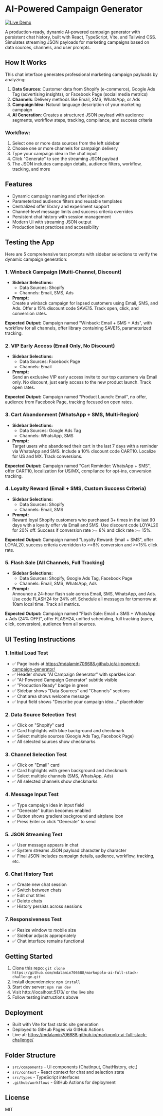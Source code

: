 # AI-Powered Campaign Generator

[![Live Demo](https://img.shields.io/badge/Live%20Demo-Visit%20Site-blue?style=for-the-badge&logo=github)](https://mdalamin706688.github.io/markopolo-ai-full-stack-challenge/)

A production-ready, dynamic AI-powered campaign generator with persistent chat history, built with React, TypeScript, Vite, and Tailwind CSS. Simulates streaming JSON payloads for marketing campaigns based on data sources, channels, and user prompts.

## How It Works

This chat interface generates professional marketing campaign payloads by analyzing:

1. **Data Sources**: Customer data from Shopify (e-commerce), Google Ads Tag (advertising insights), or Facebook Page (social media metrics)
2. **Channels**: Delivery methods like Email, SMS, WhatsApp, or Ads
3. **Campaign Idea**: Natural language description of your marketing campaign
4. **AI Generation**: Creates a structured JSON payload with audience segments, workflow steps, tracking, compliance, and success criteria

### Workflow:
1. Select one or more data sources from the left sidebar
2. Choose one or more channels for campaign delivery
3. Type your campaign idea in the chat input
4. Click "Generate" to see the streaming JSON payload
5. The JSON includes campaign details, audience filters, workflow, tracking, and more

## Features
- Dynamic campaign naming and offer injection
- Parameterized audience filters and reusable templates
- Centralized offer library and experiment support
- Channel-level message limits and success criteria overrides
- Persistent chat history with session management
- Modern UI with streaming JSON output
- Production best practices and accessibility

## Testing the App

Here are 5 comprehensive test prompts with sidebar selections to verify the dynamic campaign generation:

### 1. Winback Campaign (Multi-Channel, Discount)
- **Sidebar Selections:**
  - Data Sources: Shopify
  - Channels: Email, SMS, Ads
- **Prompt:**  
  Create a winback campaign for lapsed customers using Email, SMS, and Ads. Offer a 15% discount code SAVE15. Track open, click, and conversion rates.

**Expected Output:** Campaign named "Winback: Email + SMS + Ads", with workflow for all channels, offer library containing SAVE15, parameterized tracking.

### 2. VIP Early Access (Email Only, No Discount)
- **Sidebar Selections:**
  - Data Sources: Facebook Page
  - Channels: Email
- **Prompt:**  
  Send an exclusive VIP early access invite to our top customers via Email only. No discount, just early access to the new product launch. Track open rates.

**Expected Output:** Campaign named "Product Launch: Email", no offer, audience from Facebook Page, tracking focused on open rates.

### 3. Cart Abandonment (WhatsApp + SMS, Multi-Region)
- **Sidebar Selections:**
  - Data Sources: Google Ads Tag
  - Channels: WhatsApp, SMS
- **Prompt:**  
  Target users who abandoned their cart in the last 7 days with a reminder via WhatsApp and SMS. Include a 10% discount code CART10. Localize for US and MX. Track conversions.

**Expected Output:** Campaign named "Cart Reminder: WhatsApp + SMS", offer CART10, localization for US/MX, compliance for opt-ins, conversion tracking.

### 4. Loyalty Reward (Email + SMS, Custom Success Criteria)
- **Sidebar Selections:**
  - Data Sources: Shopify
  - Channels: Email, SMS
- **Prompt:**  
  Reward loyal Shopify customers who purchased 3+ times in the last 90 days with a loyalty offer via Email and SMS. Use discount code LOYAL20 for 20% off. Success if conversion rate >= 8% and click rate >= 15%.

**Expected Output:** Campaign named "Loyalty Reward: Email + SMS", offer LOYAL20, success criteria overridden to >=8% conversion and >=15% click rate.

### 5. Flash Sale (All Channels, Full Tracking)
- **Sidebar Selections:**
  - Data Sources: Shopify, Google Ads Tag, Facebook Page
  - Channels: Email, SMS, WhatsApp, Ads
- **Prompt:**  
  Announce a 24-hour flash sale across Email, SMS, WhatsApp, and Ads. Use code FLASH24 for 24% off. Schedule all messages for tomorrow at 10am local time. Track all metrics.

**Expected Output:** Campaign named "Flash Sale: Email + SMS + WhatsApp + Ads (24% OFF)", offer FLASH24, unified scheduling, full tracking (open, click, conversion), audience from all sources.

## UI Testing Instructions

### 1. Initial Load Test
- ✅ Page loads at https://mdalamin706688.github.io/ai-powered-campaign-generator/
- ✅ Header shows "AI Campaign Generator" with sparkles icon
- ✅ "AI-Powered Campaign Generator" subtitle visible
- ✅ "Production Ready" badge in green
- ✅ Sidebar shows "Data Sources" and "Channels" sections
- ✅ Chat area shows welcome message
- ✅ Input field shows "Describe your campaign idea..." placeholder

### 2. Data Source Selection Test
- ✅ Click on "Shopify" card
- ✅ Card highlights with blue background and checkmark
- ✅ Select multiple sources (Google Ads Tag, Facebook Page)
- ✅ All selected sources show checkmarks

### 3. Channel Selection Test
- ✅ Click on "Email" card
- ✅ Card highlights with green background and checkmark
- ✅ Select multiple channels (SMS, WhatsApp, Ads)
- ✅ All selected channels show checkmarks

### 4. Message Input Test
- ✅ Type campaign idea in input field
- ✅ "Generate" button becomes enabled
- ✅ Button shows gradient background and airplane icon
- ✅ Press Enter or click "Generate" to send

### 5. JSON Streaming Test
- ✅ User message appears in chat
- ✅ System streams JSON payload character by character
- ✅ Final JSON includes campaign details, audience, workflow, tracking, etc.

### 6. Chat History Test
- ✅ Create new chat session
- ✅ Switch between chats
- ✅ Edit chat titles
- ✅ Delete chats
- ✅ History persists across sessions

### 7. Responsiveness Test
- ✅ Resize window to mobile size
- ✅ Sidebar adjusts appropriately
- ✅ Chat interface remains functional

## Getting Started
1. Clone this repo: `git clone https://github.com/mdalamin706688/markopolo-ai-full-stack-challenge.git`
2. Install dependencies: `npm install`
3. Start dev server: `npm run dev`
4. Visit http://localhost:5173/ or the live site
5. Follow testing instructions above

## Deployment
- Built with Vite for fast static site generation
- Deployed to GitHub Pages via GitHub Actions
- Live at: https://mdalamin706688.github.io/markopolo-ai-full-stack-challenge/

## Folder Structure
- `src/components` - UI components (ChatInput, ChatHistory, etc.)
- `src/context` - React context for chat and selection state
- `src/types` - TypeScript interfaces
- `.github/workflows` - GitHub Actions for deployment

## License
MIT
